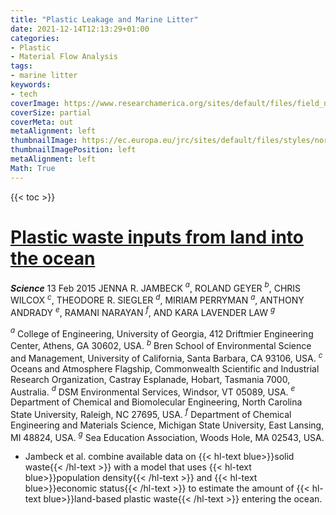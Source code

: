 ```yaml
---
title: "Plastic Leakage and Marine Litter"
date: 2021-12-14T12:13:29+01:00
categories:
- Plastic
- Material Flow Analysis
tags:
- marine litter
keywords:
- tech
coverImage: https://www.researchamerica.org/sites/default/files/field_news_main_image/AAAS%20Science%202018.jpg
coverSize: partial
coverMeta: out
metaAlignment: left
thumbnailImage: https://ec.europa.eu/jrc/sites/default/files/styles/normal-responsive/public/plastic_bottles_on_beach-adobestock_mark_james-329295400.jpeg?itok=yOvjlkAQ
thumbnailImagePosition: left
metaAlignment: left
Math: True
---
```


<!--more-->

{{< toc >}}

# [Plastic waste inputs from land into the ocean](https://www.science.org/doi/full/10.1126/science.1260352)
***Science***
13 Feb 2015
JENNA R. JAMBECK $^a$, ROLAND GEYER $^b$, CHRIS WILCOX $^c$, THEODORE R. SIEGLER $^d$, MIRIAM PERRYMAN $^a$, ANTHONY ANDRADY $^e$, RAMANI NARAYAN $^f$, AND KARA LAVENDER LAW $^g$

$^a$ College of Engineering, University of Georgia, 412 Driftmier Engineering Center, Athens, GA 30602, USA.
$^b$ Bren School of Environmental Science and Management, University of California, Santa Barbara, CA 93106, USA.
$^c$ Oceans and Atmosphere Flagship, Commonwealth Scientific and Industrial Research Organization, Castray Esplanade, Hobart, Tasmania 7000, Australia.
$^d$ DSM Environmental Services, Windsor, VT 05089, USA.
$^e$ Department of Chemical and Biomolecular Engineering, North Carolina State University, Raleigh, NC 27695, USA.
$^f$ Department of Chemical Engineering and Materials Science, Michigan State University, East Lansing, MI 48824, USA.
$^g$ Sea Education Association, Woods Hole, MA 02543, USA.

* Jambeck et al. combine available data on {{< hl-text blue>}}solid waste{{< /hl-text >}} with a model that uses {{< hl-text blue>}}population density{{< /hl-text >}} and {{< hl-text blue>}}economic status{{< /hl-text >}} to estimate the amount of {{< hl-text blue>}}land-based plastic waste{{< /hl-text >}} entering the ocean.
